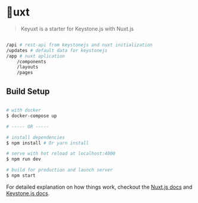 # :key:uxt

> Keyuxt is a starter for Keystone.js with Nuxt.js

```bash

/api # rest-api from keystonejs and nuxt initialization
/updates # default data for keystonejs
/app # nuxt aplication
    /components
    /layouts
    /pages
```

## Build Setup

```bash

# with docker
$ docker-compose up

# ----- OR -----

# install dependencies
$ npm install # Or yarn install

# serve with hot reload at localhost:4000
$ npm run dev

# build for production and launch server
$ npm start
```

For detailed explanation on how things work, checkout the [Nuxt.js docs](https://github.com/nuxt/nuxt.js) and [Keystone.js docs](https://keystonejs.com/documentation/).

